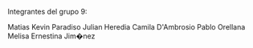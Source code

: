 Integrantes del grupo 9:

Matias Kevin Paradiso
Julian Heredia
Camila D'Ambrosio
Pablo Orellana
Melisa Ernestina Jim�nez
